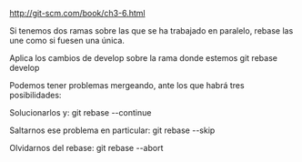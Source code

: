 http://git-scm.com/book/ch3-6.html

Si tenemos dos ramas sobre las que se ha trabajado en paralelo, rebase las une como si fuesen una única.

Aplica los cambios de develop sobre la rama donde estemos 
  git rebase develop   


Podemos tener problemas mergeando, ante los que habrá tres posibilidades:

  Solucionarlos y: git rebase --continue

  Saltarnos ese problema en particular: git rebase --skip

  Olvidarnos del rebase: git rebase --abort
